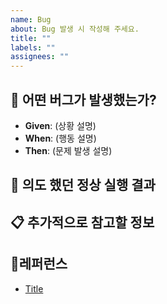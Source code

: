 ```yaml
---
name: Bug
about: Bug 발생 시 작성해 주세요.
title: ""
labels: ""
assignees: ""
---
```


## 📝 어떤 버그가 발생했는가?

<!--- (가능하면) Given-When-Then 형식으로 서술해주세요 -->

- **Given**: (상황 설명)
- **When**: (행동 설명)
- **Then**: (문제 발생 설명)

## 🎯 의도 했던 정상 실행 결과

<!--- 예상했던 정상적인 결과가 어떤 것이었는지 설명해주세요 -->

## 📋 추가적으로 참고할 정보

<!--- 추가적인 로그, 스크린샷, 또는 관련 정보가 있다면 첨부해주세요. -->

## 📍레퍼런스

- [Title](https://...)
